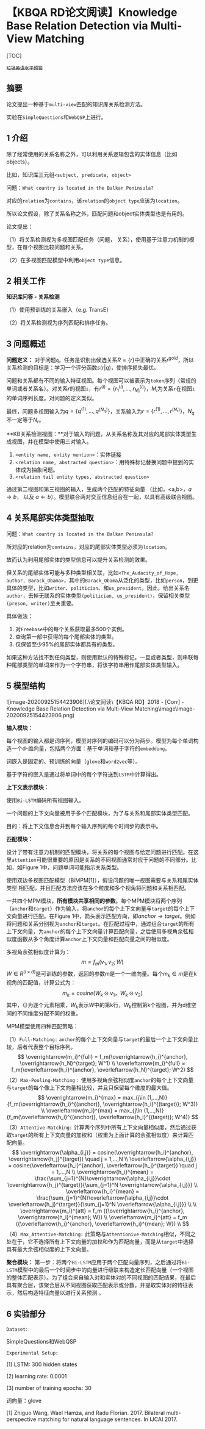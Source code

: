 # 【KBQA RD论文阅读】Knowledge Base Relation Detection via Multi-View Matching

[TOC]

~~`垃圾英语水平预警`~~

## 摘要

论文提出一种基于`multi-view`匹配的知识库关系检测方法。

实验在`SimpleQuestions`和`WebQSP`上进行。



## 1 介绍

除了经常使用的关系名称之外，可以利用关系逻辑包含的实体信息（比如objects）。

比如，知识库三元组`<subject, predicate, object>`

问题：`What country is located in the Balkan Peninsula?`

对应的`relation`为`contains`，该`relation`的`object type`应该为`location`。

所以论文假设，除了关系名称之外，匹配问题和object实体类型也是有用的。



论文提出：

（1）将关系检测视为多视图匹配任务（问题， 关系），使用基于注意力机制的模型，在每个视图比较问题和关系。

（2）在多视图匹配模型中利用`object type`信息。



## 2 相关工作

**知识库问答 - 关系检测**

（1）使用预训练的关系嵌入（e.g. TransE）

（2）将关系检测视为序列匹配和排序任务。



## 3 问题概述

**问题定义：** 对于问题`q`，任务是识别出候选关系$R=\{r\}$中正确的关系$r^{gold}$，所以关系检测的目标是：学习一个评分函数$s(r|q)$，使排序损失最优。

问题和关系都有不同的输入特征视图。每个视图可以被表示为`token`序列（常规的单词或者关系名）。对关系$r$的视图`i`，有$r^{(i)}=\{r_1^{(i)},...,r_{M_i}^{(i)}\}$，$M_i$为关系`r`在视图`i`的单词序列长度。对问题的定义类似。

最终，问题多视图输入为$q = \{q^{(1)}, ...,q^{(N_q)}\}$，关系输入为$r = \{r^{(1)},...,r^{(N_r)}\}$，$N_q$不一定等于$N_r$。

**KB关系检测视图：**对于输入的问题，从关系名称及其对应的尾部实体类型生成视图，并在模型中使用三对输入。

1. `<entity name, entity mention>`：实体链接
2. `<relation name, abstracted question>`：用特殊标记替换问题中提到的实体成为抽象问题。
3. `<relation tail entity types, abstracted question>`

通过第二视图和第三视图的输入，生成两个匹配的特征向量 （比如，<a,b>，$a\rightarrow b$， 以及 $a\leftarrow b$）。模型联合两对交互信息组合在一起，以具有高级联合视图。



## 4 关系尾部实体类型抽取

问题：`What country is located in the Balkan Peninsula?`

所对应的relation为`contains`，对应的尾部实体类型必须为`location`。

故而认为利用尾部实体的类型信息可以提升关系检测的效果。

但关系的尾部实体可能与多种类型相关联，比如`<The_Audacity_of_Hope, author, Barack_Obama>`，其中的`Barack_Obama`从泛化的类型，比如`person`，到更具体的类型，比如`writer`、`politician`、和`us_president`。因此，给出关系名`author`，去掉无联系的实体类型`(politician, us_president)`，保留相关类型`(preson, writer)`至关重要。

具体做法：

1. 对`Freebase`中的每个关系获取最多500个实例。
2. 查询第一部中获得的每个尾部实体的类型。
3. 仅保留至少95%的尾部实体都具有的类型。

如果这种方法找不到任何类型，则使用默认的特殊标记。一旦或者类型，则串联每种尾部类型的单词来作为一个字符串，将该字符串用作尾部实体类型输入。



## 5 模型结构

![image-20200925154423906](.\论文阅读\【KBQA RD】2018 - [Corr] - Knowledge Base Relation Detection via Multi-View Matching\image\image-20200925154423906.png)

**输入模块：**

每个视图的输入都是词序列，模型对序列的编码可以分为两步。模型为每个单词构造一个d-维向量，包括两个方面：基于单词和基于字符的`embedding`。

词嵌入是固定的、预训练的向量（`glove`和`word2vec`等）。

基于字符的嵌入是通过将单词中的每个字符送到`LSTM`中计算得出。

**上下文表示模块：**

使用`Bi-LSTM`编码所有视图输入。

一个问题的上下文向量被用于多个匹配模块，为了与关系和尾部实体类型匹配。

目的：将上下文信息合并到每个输入序列的每个时间步的表示中。

**匹配模块：**

设计了带有注意力机制的匹配模块，将关系的每个视图与给定问题进行匹配。在这里`attention`可能很重要的原因是关系的不同视图通常对应于问题的不同部分。比如，如Figure 1中，问题单词可能指示关系类型。

使用双边多视图匹配模型（BiMPM[1]），假设问题的唯一视图需要与关系和尾实体类型                                                                                                                                                                                                                                     相匹配，并且匹配方法应该在多个粒度和多个视角将问题和关系相匹配。

一共四个MPM模块，**所有模块共享相同的参数**。每个MPM模块将两个序列（`anchor`和`target`）作为输入，将`anchor`的每个上下文向量与`target`的每个上下文向量进行匹配。在Figure 1中，箭头表示匹配方向，即$anchor \rightarrow target$。例如将问题和关系分别视为`anchor`和`target`。在匹配过程中，通过组合`target`的所有上下文向量，为`anchor`的每个上下文向量计算匹配向量，之后使用多视角余弦相似度函数从多个角度计算`anchor`上下文向量和匹配向量之间的相似度。

多视角余弦相似度计算为：
$$
m = f_m(v_1,v_2;W)
$$
$W \in R^{(l\times d)}$是可训练的参数，返回的参数m是一个一维向量。每个$m_k\in m$是在k视角的匹配值，计算公式为：
$$
m_k = cosine(W_k ⊙ v_1， W_k ⊙ v_2)
$$
其中，$⊙$为逐个元素相乘，$W_k$表示$W$中的第k行，$W_k$控制第k个视图，并为d维空间的不同维度分配不同的权重。

MPM模型使用四种匹配策略：

（1）`Full-Matching:` `anchor`的每个上下文向量与`target`的最后一个上下文向量比较，后者代表整个目标序列。
$$
\overrightarrow{m_i}^{full} = f_m(\overrightarrow{h_i}^{anchor}, \overrightarrow{h_N}^{target}; W^1)    \\
\overleftarrow{m_i}^{full} = f_m(\overleftarrow{h_i}^{anchor}, \overleftarrow{h_N}^{target}; W^2)
$$
（2）`Max-Pooling-Matching：` 使用多视角余弦相似度`anchor`的每个上下文向量与`target`的每个像上下文向量相比较，并且只保留每个维度的最大值。
$$
\overrightarrow{m_i}^{max} = max_{j\in (1,...,N)} {f_m(\overrightarrow{h_i}^{(anchor)}, \overrightarrow{h_i}^{(target)}; W^3)} \\
\overleftarrow{m_i}^{max} = max_{j\in (1,...,N)} {f_m(\overleftarrow{h_i}^{(anchor)}, \overleftarrow{h_i}^{(target)}; W^4)}
$$
（3）`Attentive-Matching:` 计算两个序列中所有上下文向量相似度，然后通过获取`target`的所有上下文向量的加权和（权重为上面计算的余弦相似度）来计算匹配向量。
$$
\overrightarrow{\alpha_{i,j}} = cosine(\overrightarrow{h_i}^{anchor}, \overrightarrow{h_j}^{target}) \quad j = 1,...,N \\
\overleftarrow{\alpha_{i,j}} = cosine(\overleftarrow{h_i}^{anchor}, \overleftarrow{h_j}^{target}) \quad j = 1,...,N \\
\overrightarrow{h_i}^{mean} = \frac{\sum_{j=1}^{N}\overrightarrow{\alpha_{i,j}}\cdot \overrightarrow{h_j}^{target}}{\sum_{j=1}^N \overrightarrow{\alpha_{i,j}}} \\
\overleftarrow{h_i}^{mean} = \frac{\sum_{j=1}^{N}\overleftarrow{\alpha_{i,j}}\cdot \overleftarrow{h_j}^{target}}{\sum_{j=1}^N \overleftarrow{\alpha_{i,j}}} \\
\\
\overrightarrow{m_i}^{att} = f_m ({\overrightarrow{h_i}^{anchor}, \overrightarrow{h_i}^{mean}; W}) \\
\overleftarrow{m_i}^{att} = f_m ({\overleftarrow{h_i}^{anchor}, \overleftarrow{h_i}^{mean}; W}) \\
$$
（4）`Max_Attentive-Matching:` 此策略与`Attentionive-Matching`相似，不同之处在于，它不选择所有上下文向量的加权和作为匹配向量，而是从`target`中选择具有最大余弦相似度的上下文向量。

**聚合模块：** 第一步：将两个`Bi-LSTM`应用于两个匹配向量序列，之后通过将`Bi-LSTM`模型中的最后一个时间步中的向量进行级联来构造定长匹配向量（一个视图的整体匹配表示）。为了组合来自输入对和实体对的不同视图的匹配结果，在最后具有聚合层，该聚合层从不同视图获取匹配表示或分数，并提取实体对的特征表示，然后构造特征向量以进行关系预测 。



## 6 实验部分

`Dataset`:

SimpleQuestions和WebQSP

`Experimental Setup:`

(1) LSTM: 300 hidden states

(2) learning rate: 0.0001

(3) number of training epochs: 30

词向量：glove

[1] Zhiguo Wang, Wael Hamza, and Radu Florian. 2017. Bilateral multi-perspective matching for natural language sentences. In IJCAI 2017.
